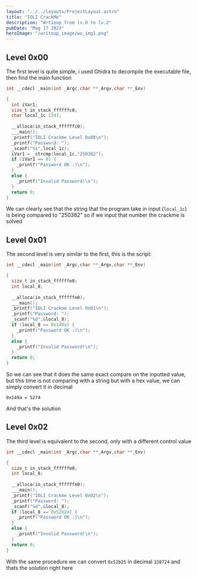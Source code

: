 ```yaml
---
layout: "../../layouts/ProjectLayout.astro"
title: "IOLI CrackMe"
description: "Wrtieup from lv.0 to lv.2"
pubDate: "Mag 17 2023"
heroImage: "/writeup_image/wu_img1.png"
---
```


## Level 0x00
The first level is quite simple, i used Ghidra to decompile the executable file, then find the main function
```c
int __cdecl _main(int _Argc,char **_Argv,char **_Env)

{
  int iVar1;
  size_t in_stack_ffffffc0;
  char local_1c [24];
  
  __alloca(in_stack_ffffffc0);
  ___main();
  _printf("IOLI Crackme Level 0x00\n");
  _printf("Password: ");
  _scanf("%s",local_1c);
  iVar1 = _strcmp(local_1c,"250382");
  if (iVar1 == 0) {
    _printf("Password OK :)\n");
  }
  else {
    _printf("Invalid Password!\n");
  }
  return 0;
}
```
We can clearly see that the string that the program take in input (```local_1c```) is being compared to "250382" so if we input that number the crackme is solved

## Level 0x01
The second level is very similar to the first, this is the script:
```c
int __cdecl _main(int _Argc,char **_Argv,char **_Env)

{
  size_t in_stack_ffffffe0;
  int local_8;
  
  __alloca(in_stack_ffffffe0);
  ___main();
  _printf("IOLI Crackme Level 0x01\n");
  _printf("Password: ");
  _scanf("%d",&local_8);
  if (local_8 == 0x149a) {
    _printf("Password OK :)\n");
  }
  else {
    _printf("Invalid Password!\n");
  }
  return 0;
}
```
So we can see that it does the same exact compare on the inputted value, but this time is not comparing with a string but with a hex value, we can simply convert it in decimal
```
0x149a = 5274
```
And that's the solution

## Level 0x02
The third level is equivalent to the second, only with a different control value
```c
int __cdecl _main(int _Argc,char **_Argv,char **_Env)

{
  size_t in_stack_ffffffe0;
  int local_8;
  
  __alloca(in_stack_ffffffe0);
  ___main();
  _printf("IOLI Crackme Level 0x02\n");
  _printf("Password: ");
  _scanf("%d",&local_8);
  if (local_8 == 0x52b24) {
    _printf("Password OK :)\n");
  }
  else {
    _printf("Invalid Password!\n");
  }
  return 0;
}
```
With the same procedure we can convert ```0x52b25``` in decimal ```338724``` and thats the solution right here
